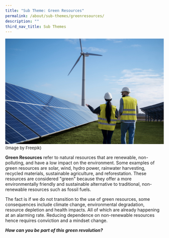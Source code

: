 ```yaml
---
title: "Sub Theme: Green Resources"
permalink: /about/sub-themes/greenresources/
description: ""
third_nav_title: Sub Themes
---
```

![](/images/PF%202023/About%20PF%202023/green%20resources.jpg)
<font size="-1">(Image by Freepik)</font>

**Green Resources** refer to natural resources that are renewable, non-polluting, and have a low impact on the environment. Some examples of green resources are solar, wind, hydro power, rainwater harvesting, recycled materials, sustainable agriculture, and reforestation. These resources are considered "green" because they offer a more environmentally friendly and sustainable alternative to traditional, non-renewable resources such as fossil fuels.

The fact is if we do not transition to the use of green resources, some consequences include climate change, environmental degradation, resource depletion and health impacts. All of which are already happening at an alarming rate. Reducing dependence on non-renewable resources hence requires conviction and a mindset change.

**_How can you be part of this green revolution?_**